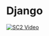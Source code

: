 # Django

<!-- [![SC2 Video](https://img.youtube.com/vi/{vid}/0.jpg)](https://www.youtube.com/watch?v={vid}) -->



[![SC2 Video](https://img.youtube.com/vi/FNWa292-fHE/0.jpg)](https://www.youtube.com/watch?v=FNWa292-fHE)

